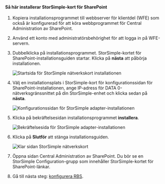<!--author=SharS last changed: 9/17/15-->

#### <a name="to-install-the-storsimple-adapter-for-sharepoint"></a>Så här installerar StorSimple-kort för SharePoint
1. Kopiera installationsprogrammet till webbserver för klientdel (WFE) som också är konfigurerad för att köra webbprogrammet för Central Administration av SharePoint. 
2. Använd ett konto med administratörsbehörighet för att logga in på WFE-servern.
3. Dubbelklicka på installationsprogrammet. StorSimple-kortet för SharePoint-installationsguiden startar. Klicka på **nästa** att påbörja installationen.
   
    ![Startsida för StorSimple nätverkskort installationen](./media/storsimple-install-sharepoint-adapter/HCS_SSASP_Setup1-include.png)
4. Välj en installationsplats i StorSimple-kort för konfigurationssidan för SharePoint-installationen, ange IP-adress för DATA 0-nätverksgränssnittet på din StorSimple-enhet och klicka sedan på **nästa**. 
   
    ![Konfigurationssidan för StorSimple adapter-installationen](./media/storsimple-install-sharepoint-adapter/HCS_SSASP_Setup2-include.png) 
5. Klicka på bekräftelsesidan installationsprogrammet **installera**.
   
    ![Bekräftelsesida för StorSimple adapter-installationen](./media/storsimple-install-sharepoint-adapter/HCS_SSASP_Confirm_Setup-include.png) 
6. Klicka på **Slutför** att stänga installationsguiden.
   
    ![Klar sidan StorSimple nätverkskort](./media/storsimple-install-sharepoint-adapter/HCS_SSASP_Setup_finish-include.png) 
7. Öppna sidan Central Administration av SharePoint. Du bör se en StorSimple Configuration-grupp som innehåller StorSimple-kortet för SharePoint-länkar.
8. Gå till nästa steg: [konfigurera RBS](#configure-rbs).

